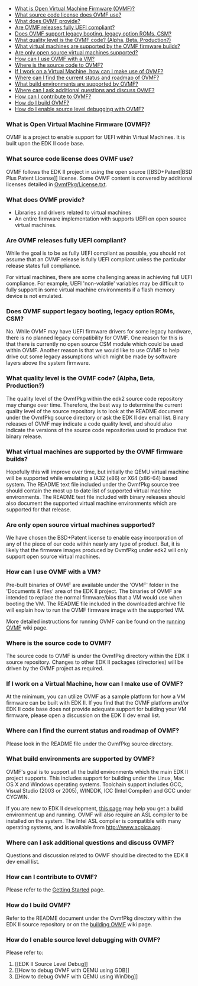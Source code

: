 -   [What is Open Virtual Machine Firmware
    (OVMF)?](#what-is-open-virtual-machine-firmware-ovmf)
-   [What source code license does OVMF
    use?](#what-source-code-license-does-ovmf-use)
-   [What does OVMF provide?](#what-does-ovmf-provide)
-   [Are OVMF releases fully UEFI
    compliant?](#are-ovmf-releases-fully-uefi-compliant)
-   [Does OVMF support legacy booting, legacy option ROMs,
    CSM?](#does-ovmf-support-legacy-booting-legacy-option-roms-csm)
-   [What quality level is the OVMF code? (Alpha,
    Beta, Production?)](#what-quality-level-is-the-ovmf-code-alpha-beta-production)
-   [What virtual machines are supported by the OVMF firmware
    builds?](#what-virtual-machines-are-supported-by-the-ovmf-firmware-builds)
-   [Are only open source virtual machines
    supported?](#are-only-open-source-virtual-machines-supported)
-   [How can I use OVMF with a VM?](#how-can-i-use-ovmf-with-a-vm)
-   [Where is the source code to
    OVMF?](#where-is-the-source-code-to-ovmf)
-   [If I work on a Virtual Machine, how can I make use of
    OVMF?](#if-i-work-on-a-virtual-machine-how-can-i-make-use-of-ovmf)
-   [Where can I find the current status and roadmap of
    OVMF?](#where-can-i-find-the-current-status-and-roadmap-of-ovmf)
-   [What build environments are supported by
    OVMF?](#what-build-environments-are-supported-by-ovmf)
-   [Where can I ask additional questions and discuss
    OVMF?](#where-can-i-ask-additional-questions-and-discuss-ovmf)
-   [How can I contribute to OVMF?](#how-can-i-contribute-to-ovmf)
-   [How do I build OVMF?](#how-do-i-build-ovmf)
-   [How do I enable source level debugging with
    OVMF?](#how-do-i-enable-source-level-debugging-with-ovmf)

### What is Open Virtual Machine Firmware (OVMF)?

OVMF is a project to enable support for UEFI within Virtual Machines. It
is built upon the EDK II code base.

### What source code license does OVMF use?

OVMF follows the EDK II project in using the open source [[BSD+Patent|BSD Plus Patent License]] license.
Some OVMF content is convered by additional licenses detailed in [OvmfPkg/License.txt](https://github.com/tianocore/edk2/blob/master/OvmfPkg/License.txt).

### What does OVMF provide?

-   Libraries and drivers related to virtual machines
-   An entire firmware implementation with supports UEFI on open source
    virtual machines.

### Are OVMF releases fully UEFI compliant?

While the goal is to be as fully UEFI compliant as possible, you should
not assume that an OVMF release is fully UEFI compliant unless the
particular release states full compliance.

For virtual machines, there are some challenging areas in achieving full
UEFI compliance. For example, UEFI 'non-volatile' variables may be
difficult to fully support in some virtual machine environments if a
flash memory device is not emulated.

### Does OVMF support legacy booting, legacy option ROMs, CSM?

No. While OVMF may have UEFI firmware drivers for some legacy hardware,
there is no planned legacy compatibility for OVMF. One reason for this
is that there is currently no open source CSM module which could be used
within OVMF. Another reason is that we would like to use OVMF to help
drive out some legacy assumptions which might be made by software layers
above the system firmware.

### What quality level is the OVMF code? (Alpha, Beta, Production?)

The quality level of the OvmfPkg within the edk2 source code repository
may change over time. Therefore, the best way to determine the current
quality level of the source repository is to look at the README document
under the OvmfPkg source directory or ask the EDK II dev email list.
Binary releases of OVMF may indicate a code quality level, and should
also indicate the versions of the source code repositories used to
produce that binary release.

### What virtual machines are supported by the OVMF firmware builds?

Hopefully this will improve over time, but initially the QEMU virtual
machine will be supported while emulating a IA32 (x86) or X64 (x86-64)
based system. The README text file included under the OvmfPkg source
tree should contain the most up to date list of supported virtual
machine environments. The README text file included with binary releases
should also document the supported virtual machine environments which
are supported for that release.

### Are only open source virtual machines supported?

We have chosen the BSD+Patent license to enable easy incorporation of any of
the piece of our code within nearly any type of product. But, it is
likely that the firmware images produced by OvmfPkg under edk2 will only
support open source virtual machines.

### How can I use OVMF with a VM?

Pre-built binaries of OVMF are available under the 'OVMF' folder in the
'Documents & files' area of the EDK II project. The binaries of OVMF are
intended to replace the normal firmware/bios that a VM would use when
booting the VM. The README file included in the downloaded archive file
will explain how to run the OVMF firmware image with the supported VM.

More detailed instructions for running OVMF can be found on the [running
OVMF](How_to_run_OVMF "wikilink") wiki page.

### Where is the source code to OVMF?

The source code to OVMF is under the OvmfPkg directory within the EDK II
source repository. Changes to other EDK II packages (directories) will
be driven by the OVMF project as required.

### If I work on a Virtual Machine, how can I make use of OVMF?

At the minimum, you can utilize OVMF as a sample platform for how a VM
firmware can be built with EDK II. If you find that the OVMF platform
and/or EDK II code base does not provide adequate support for building
your VM firmware, please open a discussion on the EDK II dev email list.

### Where can I find the current status and roadmap of OVMF?

Please look in the README file under the OvmfPkg source directory.

### What build environments are supported by OVMF?

OVMF's goal is to support all the build environments which the main EDK
II project supports. This includes support for building under the Linux,
Mac OS X and Windows operating systems. Toolchain support includes GCC,
Visual Studio (2003 or 2005), WINDDK, ICC (Intel Compiler) and GCC under
CYGWIN.

If you are new to EDK II development, [this
page](Edk2_getting_started "wikilink") may help you get a build
environment up and running. OVMF will also require an ASL compiler to be
installed on the system. The Intel ASL compiler is compatible with many
operating systems, and is available from <http://www.acpica.org>.

### Where can I ask additional questions and discuss OVMF?

Questions and discussion related to OVMF should be directed to the EDK
II dev email list.

### How can I contribute to OVMF?

Please refer to the [Getting Started](Getting_Started "wikilink") page.

### How do I build OVMF?

Refer to the README document under the OvmfPkg directory within the EDK
II source repository or on the [building
OVMF](How_to_build_OVMF "wikilink") wiki page.

### How do I enable source level debugging with OVMF?

Please refer to:
  1. [[EDK II Source Level Debug]]
  2. [[How to debug OVMF with QEMU using GDB]]
  3. [[How to debug OVMF with QEMU using WinDbg]]
